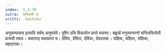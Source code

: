 ```yaml
---
index:  5.3.79
sutra:  घनिलचौ च
vritti:  kashika 
---
```


अनुकम्पायाम् इत्यादि सर्वम् अनुवर्तते। पूर्वेण ठचि विकल्पेन प्राप्ते वचनम्। बह्वचो मनुस्यनाम्नो घनिलचित्येतौ प्रत्ययौ भवतः। चकाराद् यथाप्राप्तं च। देवियः, देविलः, देविकः, देवदत्तकः। यज्ञियः, यज्ञिलः, यज्ञिकः, यज्ञदत्तकः।

